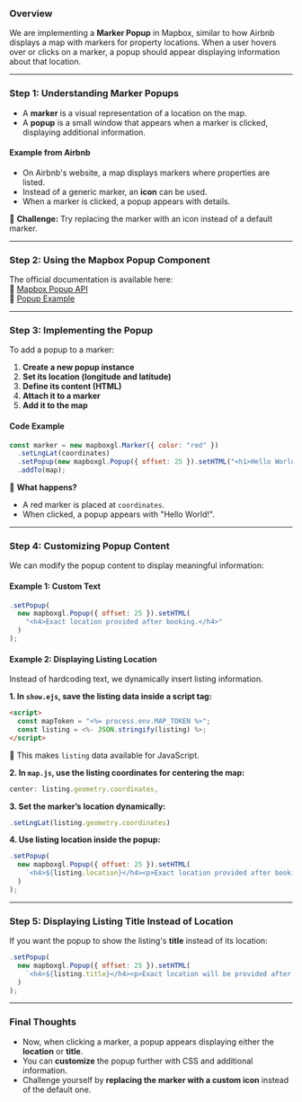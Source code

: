 ### **Overview**

We are implementing a **Marker Popup** in Mapbox, similar to how Airbnb displays a map with markers for property locations. When a user hovers over or clicks on a marker, a popup should appear displaying information about that location.

---

### **Step 1: Understanding Marker Popups**

- A **marker** is a visual representation of a location on the map.
- A **popup** is a small window that appears when a marker is clicked, displaying additional information.

#### **Example from Airbnb**

- On Airbnb's website, a map displays markers where properties are listed.
- Instead of a generic marker, an **icon** can be used.
- When a marker is clicked, a popup appears with details.

📌 **Challenge:** Try replacing the marker with an icon instead of a default marker.

---

### **Step 2: Using the Mapbox Popup Component**

The official documentation is available here:  
🔗 [Mapbox Popup API](https://docs.mapbox.com/mapbox-gl-js/api/markers/#popup)  
🔗 [Popup Example](https://docs.mapbox.com/mapbox-gl-js/api/markers/#popup-example)

---

### **Step 3: Implementing the Popup**

To add a popup to a marker:

1. **Create a new popup instance**
2. **Set its location (longitude and latitude)**
3. **Define its content (HTML)**
4. **Attach it to a marker**
5. **Add it to the map**

#### **Code Example**

```js
const marker = new mapboxgl.Marker({ color: "red" })
  .setLngLat(coordinates)
  .setPopup(new mapboxgl.Popup({ offset: 25 }).setHTML("<h1>Hello World!</h1>"))
  .addTo(map);
```

📌 **What happens?**

- A red marker is placed at `coordinates`.
- When clicked, a popup appears with "Hello World!".

---

### **Step 4: Customizing Popup Content**

We can modify the popup content to display meaningful information:

#### **Example 1: Custom Text**

```js
.setPopup(
  new mapboxgl.Popup({ offset: 25 }).setHTML(
    "<h4>Exact location provided after booking.</h4>"
  )
);
```

#### **Example 2: Displaying Listing Location**

Instead of hardcoding text, we dynamically insert listing information.

**1. In `show.ejs`, save the listing data inside a script tag:**

```html
<script>
  const mapToken = "<%= process.env.MAP_TOKEN %>";
  const listing = <%- JSON.stringify(listing) %>;
</script>
```

📌 This makes `listing` data available for JavaScript.

**2. In `map.js`, use the listing coordinates for centering the map:**

```js
center: listing.geometry.coordinates,
```

**3. Set the marker’s location dynamically:**

```js
.setLngLat(listing.geometry.coordinates)
```

**4. Use listing location inside the popup:**

```js
.setPopup(
  new mapboxgl.Popup({ offset: 25 }).setHTML(
    `<h4>${listing.location}</h4><p>Exact location provided after booking.</p>`
  )
);
```

---

### **Step 5: Displaying Listing Title Instead of Location**

If you want the popup to show the listing's **title** instead of its location:

```js
.setPopup(
  new mapboxgl.Popup({ offset: 25 }).setHTML(
    `<h4>${listing.title}</h4><p>Exact location will be provided after booking.</p>`
  )
);
```

---

### **Final Thoughts**

- Now, when clicking a marker, a popup appears displaying either the **location** or **title**.
- You can **customize** the popup further with CSS and additional information.
- Challenge yourself by **replacing the marker with a custom icon** instead of the default one.
